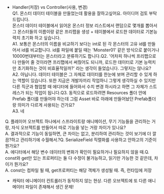 - Handler(저장) vs Controller(사용, 변경)  
Q1. 몬스터 데이터 테이블을 만들었는데 활용을 잘하고싶어요. 아이디어 검토 부탁드립니다.  
몬스터 데이터 테이블에서 읽어온 몬스터 정보 리스트에서 랜덤으로 몇개를 뽑아서 그 몬스터들의 이름이랑 같은 프리팹을 생성 + 테이블에서 로드한 데이터로 기본능력치 초기화 하고 싶습니다.  
A1. 보통은 몬스터의 이름을 비교하기 보다는 int로 된 각 몬스터의 고유 id를 만들어서 id를 비교합니다. id를 파일에 붙일 때는 'Monster01' 같은 방식으로 붙이거나 10000번대부터는 몬스터라고 분류하기도 합니다.Q2. '어차피 하나씩 프리팹으로 다 만들어 줄 것이라면 프리팹에서 써줬어도 되니까, 로드한 데이터로 기본 능력치만 초기화하는 것이 비효율적일까?' 라는 생각이 들었습니다. 그렇지는 않나요?  
A2. 아닙니다. 데이터 테이블은 그 자체로 데이터를 한눈에 보며 관리할 수 있게 하는 역할이 있습니다. 또한 지금은 개발자끼리 작업하니 그렇게 생각하실 수 있지만 다른 직군과 협업할 때 에디터에 들어와서 수치 변경 하시라고 하면 그 자체가 스트레스가 되는 작업이 됩니다.Q3. 동적으로 로드하려면 Resources 폴더 안에 Prefab 폴더를 만들어야 하는데 그럼 Asset 바로 아래에 만들어놨던 Prefab폴더랑 의미가 다르게 사용되는 건가요?  
A3. 네

Q. 플레이어 오브젝트 하나에서 스프라이트랑 애니메이션, 무기 기능들을 관리하는 거랑, 자식 오브젝트를 만들어서 따로 기능을 넣는 거랑 차이가 있나요?  
A. 결과적으로 기능이 동일하면, 큰 차이는 없고, 분리하여 관리하는 것이 보기에 더 깔끔?하고 관리하기에 수월해서.?Q. SerializeField 직렬화를 사용하고 안하고의 기준이 뭔가요?  
A. 에디터에서 해당 변수 데이터의 변화가 확인이 필요하거나 필요하지 않을 때.Q. const와 get만 있는 프로퍼티는 둘 다 수정이 불가능하고, 읽기만 가능한 것 같은데, 차이가 뭔가요?  
A. const는 컴파일 될 때, get프로퍼티는 해당 객체가 생성될 때. 즉, 런타임에 저장

- 캐릭터 에니메이터 컨트롤러가 동작하지 않는 현상. 다른 오브젝트에 또 다른 애니메이터 파일이 존재해서 생긴 문제!